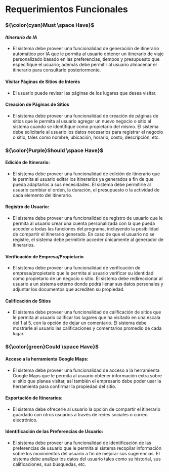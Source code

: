 # Requerimientos Funcionales

### ${\color{cyan}Must \space Have}$

#### *Itinerario de IA*
- El sistema debe proveer una funcionalidad de generación de itinerario automático por IA que le permita al usuario obtener un itinerario de viaje personalizado basado en las preferencias, tiempos y presupuesto que especifique el usuario; además debe permitir al usuario almacenar el itinerario para consultarlo posteriormente.

#### Visitar Páginas de Sitios de Interés
- El usuario puede revisar las páginas de los lugares que desea visitar.

#### Creación de Páginas de Sitios
- El sistema debe proveer una funcionalidad de creación de páginas de sitios que le permita al usuario agregar un nuevo negocio o sitio al sistema cuando se identifique como propietario del mismo. El sistema debe solicitarle al usuario los datos necesarios para registrar el negocio o sitio, tales como nombre, ubicación, horario, costo, descripción, etc.

### ${\color{Purple}Should \space Have}$

#### Edición de Itinerario:
- El sistema debe proveer una funcionalidad de edición de itinerario que le permita al usuario editar los itinerarios ya generados a fin de que pueda adaptarlos a sus necesidades. El sistema debe permitirle al usuario cambiar el orden, la duración, el presupuesto o la actividad de cada elemento del itinerario.

#### Registro de Usuario:
- El sistema debe proveer una funcionalidad de registro de usuario que le permita al usuario crear una cuenta personalizada con la que pueda acceder a todas las funciones del programa, incluyendo la posibilidad de compartir el itinerario generado. En caso de que el usuario no se registre, el sistema debe permitirle acceder únicamente al generador de itinerarios.

#### Verificación de Empresa/Propietario
- El sistema debe proveer una funcionalidad de verificación de empresa/propietario que le permita al usuario verificar su identidad como propietario de un negocio o sitio. El sistema debe redireccionar al usuario a un sistema externo donde podrá llenar sus datos personales y adjuntar los documentos que acrediten su propiedad.

#### Calificación de Sitios
- El sistema debe proveer una funcionalidad de calificación de sitios que le permita al usuario calificar los lugares que ha visitado en una escala del 1 al 5, con la opción de dejar un comentario. El sistema debe mostrarle al usuario las calificaciones y comentarios promedio de cada lugar.

### ${\color{green}Could \space Have}$

#### Acceso a la herramienta Google Maps:
- El sistema debe proveer una funcionalidad de acceso a la herramienta Google Maps que le permita al usuario obtener información extra sobre el sitio que planea visitar, así también el empresario debe poder usar la herramienta para confirmar la propiedad del sitio.

#### Exportación de Itinerarios:
- El sistema debe ofrecerle al usuario la opción de compartir el itinerario guardado con otros usuarios a través de redes sociales o correo electrónico.

#### Identificación de las Preferencias de Usuario:
- El sistema debe proveer una funcionalidad de identificación de las preferencias de usuario que le permita al sistema recopilar información sobre los movimientos del usuario a fin de mejorar sus sugerencias. El sistema debe analizar los datos del usuario tales como su historial, sus calificaciones, sus búsquedas, etc.